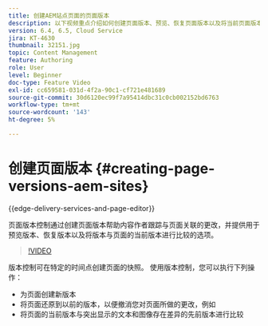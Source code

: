```yaml
---
title: 创建AEM站点页面的页面版本
description: 以下视频重点介绍如何创建页面版本、预览、恢复页面版本以及将当前页面版本与保存的页面版本进行比较。
version: 6.4, 6.5, Cloud Service
jira: KT-4630
thumbnail: 32151.jpg
topic: Content Management
feature: Authoring
role: User
level: Beginner
doc-type: Feature Video
exl-id: cc659581-031d-4f2a-90c1-cf721e481689
source-git-commit: 30d6120ec99f7a95414dbc31c0cb002152bd6763
workflow-type: tm+mt
source-wordcount: '143'
ht-degree: 5%

---
```


# 创建页面版本 {#creating-page-versions-aem-sites}

{{edge-delivery-services-and-page-editor}}

页面版本控制通过创建页面版本帮助内容作者跟踪与页面关联的更改，并提供用于预览版本、恢复版本以及将版本与页面的当前版本进行比较的选项。

>[!VIDEO](https://video.tv.adobe.com/v/32151?quality=12&learn=on)

版本控制可在特定的时间点创建页面的快照。 使用版本控制，您可以执行下列操作：
* 为页面创建新版本
* 将页面还原到以前的版本，以便撤消您对页面所做的更改，例如
* 将页面的当前版本与突出显示的文本和图像存在差异的先前版本进行比较
